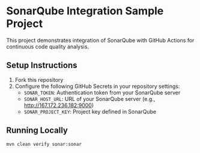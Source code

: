 # SonarQube Integration Sample Project

This project demonstrates integration of SonarQube with GitHub Actions for continuous code quality analysis.

## Setup Instructions

1. Fork this repository
2. Configure the following GitHub Secrets in your repository settings:
   - `SONAR_TOKEN`: Authentication token from your SonarQube server
   - `SONAR_HOST_URL`: URL of your SonarQube server (e.g., http://167.172.236.182:9000)
   - `SONAR_PROJECT_KEY`: Project key defined in SonarQube

## Running Locally

```bash
mvn clean verify sonar:sonar